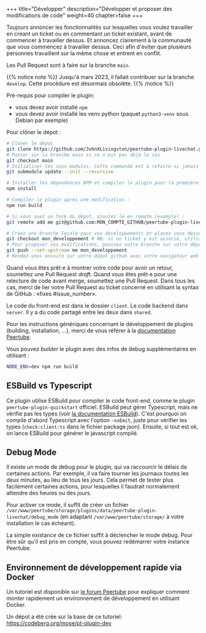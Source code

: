 +++
title="Développer"
description="Développer et proposer des modifications de code"
weight=40
chapter=false
+++

Toujours annoncer les fonctionnalités sur lesquelles vous voulez travailler en créant un ticket ou en commentant un ticket existant, avant de commencer à travailler dessus. Et annoncez clairement à la communauté que vous commencez à travailler dessus. Ceci afin d'éviter que plusieurs personnes travaillent sur la même chose et entrent en conflit.

Les Pull Request sont à faire sur la branche `main`.

{{% notice note %}}
Jusqu'à mars 2023, il fallait contribuer sur la branche `develop`. Cette procédure est désormais obsolète.
{{% /notice %}}

Pré-requis pour compiler le plugin:

- vous devez avoir installé `npm`
- vous devez avoir installé les venv python (paquet `python3-venv` sous Debian par exemple)

Pour clôner le dépot :

```bash
# Cloner le dépot
git clone https://github.com/JohnXLivingston/peertube-plugin-livechat.git
# Passer sur la branche main si ce n'est pas déjà le cas
git checkout main
# Initialiser les sous-modules. Cette commande est à refaire si jamais la version d'un l'un des sous-module change.
git submodule update --init --recursive

# Installer les dépendances NPM et compiler le plugin pour la première fois :
npm install

# Compiler le plugin après une modification :
npm run build

# Si vous avez un fork du dépot, ajoutez le en remote (exemple) :
git remote add me git@github.com:MON_COMPTE_GITHUB/peertube-plugin-livechat.git

# Créez une branche locale pour vos développements et placez vous dessus (exemple) :
git checkout mon_developpement # NB: si un ticket y est associé, utilisé le nom fix_1234 (où 1234 est le numéro du ticket)
# Pour proposer vos modifications, poussez votre branche sur votre dépot (exemple) :
git push --set-upstream me mon_developpement
# Rendez-vous ensuite sur votre dépot github avec votre navigateur web pour proposer la Pull Request (voir les instructions complémentaires ci-dessous)
```

Quand vous êtes prêt⋅e à montrer votre code pour avoir un retour, soumettez une Pull Request *draft*.
Quand vous êtes prêt⋅e pour une relecture de code avant merge, soumettez une Pull Request. Dans tous les cas, merci de lier votre Pull Request au ticket concerné en utilisant la syntax de GitHub : «fixes #issue_number».

Le code du front-end est dans le dossier `client`. Le code backend dans `server`. Il y a du code partagé entre les deux dans `shared`.

Pour les instructions génériques concernant le développement de plugins (building, installation, ...), merci de vous référer à la [documentation Peertube](https://docs.joinpeertube.org/contribute-plugins?id=write-a-plugintheme).

Vous pouvez *builder* le plugin avec des infos de debug supplémentaires en utilisant :

```bash
NODE_ENV=dev npm run build
```

## ESBuild vs Typescript

Ce plugin utilise ESBuild pour compiler le code front-end, comme le plugin `peertube-plugin-quickstart` officiel.
ESBuild peut gérer Typescript, mais ne vérifie pas les types
(voir [la documentation ESBuild](https://esbuild.github.io/content-types/#typescript)).
C'est pourquoi on compile d'abord Typescript avec l'option `-noEmit`, juste pour vérifier les types (`check:client:ts` dans le fichier package.json).
Ensuite, si tout est ok, on lance ESBuild pour générer le javascript compilé.

## Debug Mode

Il existe un mode de debug pour le plugin, qui va raccourcir le délais de certaines actions.
Par exemple, il va faire tourner les journaux toutes les deux minutes, au lieu de tous les jours.
Cela permet de tester plus facilement certaines actions, pour lesquelles il faudrait normalement attendre
des heures ou des jours.

Pour activer ce mode, il suffit de créer un fichier
`/var/www/peertube/storage/plugins/data/peertube-plugin-livechat/debug_mode`
(en adaptant `/var/www/peertube/storage/` à votre installation le cas échéant).

La simple existance de ce fichier suffit à déclencher le mode debug.
Pour être sûr qu'il est pris en compte, vous pouvez redémarrer votre instance Peertube.

## Environnement de développement rapide via Docker

Un tutoriel est disponible sur [le forum Peertube](https://framacolibri.org/t/tutoriel-creer-un-environnement-de-developpement-de-plugin-peertube-rapidement-en-utilisant-docker-et-qui-permet-de-tester-la-federation/17631)
pour expliquer comment monter rapidement un environnement de développement en utilisant Docker.

Un dépot a été crée sur la base de ce tutoriel: https://codeberg.org/mose/pt-plugin-dev
